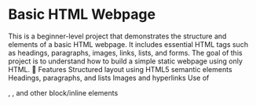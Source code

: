 # Basic HTML Webpage
This is a beginner-level project that demonstrates the structure and elements of a basic HTML webpage. It includes essential HTML tags such as headings, paragraphs, images, links, lists, and forms. The goal of this project is to understand how to build a simple static webpage using only HTML.  🚀 Features Structured layout using HTML5 semantic elements  Headings, paragraphs, and lists  Images and hyperlinks    Use of <div>, <span>, and other block/inline elements
